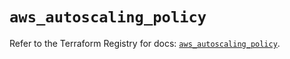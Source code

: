 # `aws_autoscaling_policy`

Refer to the Terraform Registry for docs: [`aws_autoscaling_policy`](https://registry.terraform.io/providers/hashicorp/aws/5.42.0/docs/resources/autoscaling_policy).

